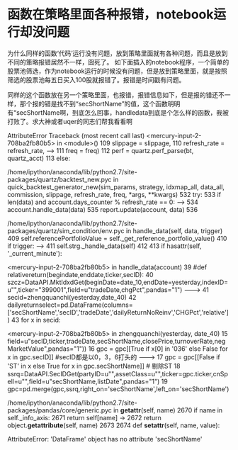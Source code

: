 # 函数在策略里面各种报错，notebook运行却没问题

为什么同样的函数‘代码’运行没有问题，放到策略里面就有各种问题，而且是放到不同的策略报错居然不一样，囧死了。
如下面插入的notebook程序，一个简单的股票池筛选，作为notebook运行的时候没有问题，但是放到策略里面，就是按照筛选的股票池每五日买入100股就报错了。报错是时间戳有问题。

同样的这个函数放在另一个策略里面，也报错，报错信息如下，但是报的错还不一样，那个报的错是找不到“secShortName”的值，这个函数明明有“secShortName啊，到底怎么回事，handledata到底是个怎么样的函数，我被打败了。求大神或者uqer的同志们帮我看看啊

AttributeError                            Traceback (most recent call last)
&lt;mercury-input-2-708ba2fb80b5&gt; in &lt;module&gt;()
    109                                                           slippage = slippage,
    110                                                           refresh_rate = refresh_rate,
--&gt; 111                                                           freq = freq)
    112         perf = quartz.perf_parse(bt, quartz_acct)
    113     else:

/home/ipython/anaconda/lib/python2.7/site-packages/quartz/backtest_new.pyc in quick_backtest_generator_new(sim_params, strategy, idxmap_all, data_all, commission, slippage, refresh_rate, freq, *args, **kwargs)
    532         try:
    533             if len(data) and account.days_counter % refresh_rate == 0:
--&gt; 534                 account.handle_data(data)
    535             report.update(account, data)
    536 

/home/ipython/anaconda/lib/python2.7/site-packages/quartz/sim_condition/env.pyc in handle_data(self, data, trigger)
    409         self.referencePortfolioValue = self._get_reference_portfolio_value()
    410         if trigger:
--&gt; 411             self.strg._handle_data(self)
    412 
    413         if hasattr(self, '_current_minute'):

&lt;mercury-input-2-708ba2fb80b5&gt; in handle_data(account)
     39 #def relativereturn(begindate,enddate,ticker,secID):
     40     szcz=DataAPI.MktIdxdGet(beginDate=date_10,endDate=yesterday,indexID=u"",ticker="399001",field=u"tradeDate,chgPct",pandas="1")
---&gt; 41     secid=zhengquanchi(yesterday,date_40)
     42     dailyreturnselect=pd.DataFrame(columns=['secShortName','secID','tradeDate','dailyReturnNoReinv','CHGPct','relative'])
     43     for x in secid:

&lt;mercury-input-2-708ba2fb80b5&gt; in zhengquanchi(yesterday, date_40)
     15     field=u"secID,ticker,tradeDate,secShortName,closePrice,turnoverRate,negMarketValue",pandas="1"))
     16     gpc = gpc[[True if x[0] in '036' else False for x in gpc.secID]]   #secID都是以0，3，6打头的
---&gt; 17     gpc = gpc[[False if 'ST' in x else True for x in gpc.secShortName]]   # 剔除ST
     18     ssrq=DataAPI.SecIDGet(partyID=u"",assetClass=u"",ticker=gpc.ticker,cnSpell=u"",field=u"secShortName,listDate",pandas="1")
     19     gpc=pd.merge(gpc,ssrq,right_on='secShortName',left_on='secShortName')

/home/ipython/anaconda/lib/python2.7/site-packages/pandas/core/generic.pyc in __getattr__(self, name)
   2670             if name in self._info_axis:
   2671                 return self[name]
-&gt; 2672             return object.__getattribute__(self, name)
   2673 
   2674     def __setattr__(self, name, value):

AttributeError: 'DataFrame' object has no attribute 'secShortName'
